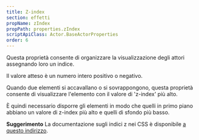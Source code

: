 ```yaml
---
title: Z-index
section: effetti
propName: zIndex
propPath: properties.zIndex
scriptApiClass: Actor.BaseActorProperties
order: 6
---
```

Questa proprietà consente di organizzare la visualizzazione degli attori assegnando loro un indice.

Il valore atteso è un numero intero positivo o negativo.

Quando due elementi si accavallano o si sovrappongono, questa proprietà consente di visualizzare l'elemento con il valore di 'z-index' più alto.

È quindi necessario disporre gli elementi in modo che quelli in primo piano abbiano un valore di z-index più alto e quelli di sfondo più basso.


**Suggerimento**
La documentazione sugli indici z nei CSS è disponibile [a questo indirizzo](https://developer.mozilla.org/fr/docs/Web/CSS/z-index).
